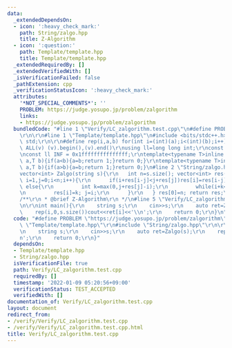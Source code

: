 ```yaml
---
data:
  _extendedDependsOn:
  - icon: ':heavy_check_mark:'
    path: String/zalgo.hpp
    title: Z-Algorithm
  - icon: ':question:'
    path: Template/template.hpp
    title: Template/template.hpp
  _extendedRequiredBy: []
  _extendedVerifiedWith: []
  _isVerificationFailed: false
  _pathExtension: cpp
  _verificationStatusIcon: ':heavy_check_mark:'
  attributes:
    '*NOT_SPECIAL_COMMENTS*': ''
    PROBLEM: https://judge.yosupo.jp/problem/zalgorithm
    links:
    - https://judge.yosupo.jp/problem/zalgorithm
  bundledCode: "#line 1 \"Verify/LC_zalgorithm.test.cpp\"\n#define PROBLEM \"https://judge.yosupo.jp/problem/zalgorithm\"\
    \r\n\r\n#line 1 \"Template/template.hpp\"\n#include <bits/stdc++.h>\r\nusing namespace\
    \ std;\r\n\r\n#define rep(i,a,b) for(int i=(int)(a);i<(int)(b);i++)\r\n#define\
    \ ALL(v) (v).begin(),(v).end()\r\nusing ll=long long int;\r\nconst int inf = 0x3fffffff;\r\
    \nconst ll INF = 0x1fffffffffffffff;\r\ntemplate<typename T>inline bool chmax(T&\
    \ a,T b){if(a<b){a=b;return 1;}return 0;}\r\ntemplate<typename T>inline bool chmin(T&\
    \ a,T b){if(a>b){a=b;return 1;}return 0;}\n#line 2 \"String/zalgo.hpp\"\n\r\n\
    vector<int> Zalgo(string s){\r\n   int n=s.size(); vector<int> res(n);\r\n   for(int\
    \ i=1,j=0;i<n;i++){\r\n      if(i+res[i-j]<j+res[j])res[i]=res[i-j];\r\n     \
    \ else{\r\n         int k=max(0,j+res[j]-i);\r\n         while(i+k<n&&s[k]==s[i+k])k++;\r\
    \n         res[i]=k; j=i;\r\n      }\r\n   } res[0]=n; return res;\r\n}\r\n\r\n\
    /**\r\n * @brief Z-Algorithm\r\n */\n#line 5 \"Verify/LC_zalgorithm.test.cpp\"\
    \n\r\nint main(){\r\n    string s;\r\n    cin>>s;\r\n    auto ret=Zalgo(s);\r\n\
    \    rep(i,0,s.size())cout<<ret[i]<<'\\n';\r\n    return 0;\r\n}\n"
  code: "#define PROBLEM \"https://judge.yosupo.jp/problem/zalgorithm\"\r\n\r\n#include\
    \ \"Template/template.hpp\"\r\n#include \"String/zalgo.hpp\"\r\n\r\nint main(){\r\
    \n    string s;\r\n    cin>>s;\r\n    auto ret=Zalgo(s);\r\n    rep(i,0,s.size())cout<<ret[i]<<'\\\
    n';\r\n    return 0;\r\n}"
  dependsOn:
  - Template/template.hpp
  - String/zalgo.hpp
  isVerificationFile: true
  path: Verify/LC_zalgorithm.test.cpp
  requiredBy: []
  timestamp: '2022-01-09 05:20:56+09:00'
  verificationStatus: TEST_ACCEPTED
  verifiedWith: []
documentation_of: Verify/LC_zalgorithm.test.cpp
layout: document
redirect_from:
- /verify/Verify/LC_zalgorithm.test.cpp
- /verify/Verify/LC_zalgorithm.test.cpp.html
title: Verify/LC_zalgorithm.test.cpp
---
```

